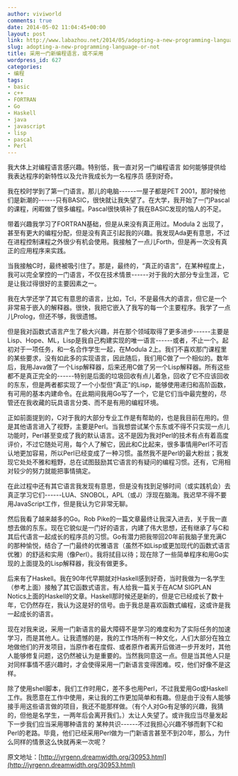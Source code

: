 ```yaml
---
author: viviworld
comments: true
date: 2014-05-02 11:04:45+00:00
layout: post
link: http://www.labazhou.net/2014/05/adopting-a-new-programming-language-or-not/
slug: adopting-a-new-programming-language-or-not
title: 采用一门新编程语言，或不采用
wordpress_id: 627
categories:
- 编程
tags:
- basic
- c++
- FORTRAN
- Go
- Haskell
- java
- javascript
- lisp
- pascal
- Perl
---
```


我大体上对编程语言感兴趣。特别低，我一直对另一门编程语言 如何能够提供给我表达程序的新特性以及允许我成长为一名程序员 感到好奇。

我在校时学到了第一门语言。那儿的电脑------一屋子都是PET 2001，那时候他们是新潮的------只有BASIC，很快就让我失望了。在大学，我开始了一门Pascal的课程，闲暇做了很多编程。Pascal很快填补了我在BASIC发现的恼人的不足。

带着兴趣我学习了FORTRAN基础，但是从来没有真正用过。Modula 2 出现了，甚至有更大的编程分配，但是没有真正引起我的兴趣。我发现Ada更有意思，不过在进程控制课程之外很少有机会使用。我接触了一点儿Forth，但是再一次没有真正的应用程序来实践。

当我接触C时，最终被吸引住了。那是，最终的，“真正的语言”，在某种程度上，我可以完全掌控的一门语言，不仅在技术情景------对于我的大部分专业生涯，它是让我过得很好的主要因素之一。

我在大学还学了其它有意思的语言，比如，Tcl，不是最伟大的语言，但它是一个非常易于嵌入的解释器。很快，我把它嵌入了我写的每一个主要程序。我学了一点儿Prolog，但还不够，我很遗憾。

但是我对函数式语言产生了极大兴趣，并在那个领域取得了更多进步------主要是Lisp、Hope、ML，Lisp是我自己构建实现的唯一语言------或者，不止一个。起初对于一项任务，和一名合作学生一起，在Modula 2上。我们不喜欢那门课程里的某些要求，没有如此多的实现语言，因此随后，我们用C做了一个相似的。数年后，我用Java做了一个Lisp解释器，后来还用C做了另一个Lisp解释器。所有这些都不是真正完全的------特别是后面的垃圾回收有点儿着急，回收了它不应该回收的东东，但是两者都实现了一个小型但“真正”的Lisp，能够使用递归和高阶函数，有可用的基本内建命令。在此期间我用Go写了一个，它是它们当中最完整的，尽管还在我收藏的玩具语言分类、而不是有用的编程环境。

正如前面提到的，C对于我的大部分专业工作是有帮助的，也是我目前在用的。但是其他语言进入了视野，主要是Perl。当我想尝试某个东东或不得不只实现一点儿功能时，Perl甚至变成了我的默认语言。这不是因为我对Perl的技术有点有着高度评价，不过它随处可用，每个人了解它，因此和C比起来，很多事情用Perl不可否认地更加容易，所以Perl已经变成了一种习惯。虽然我不是Perl的最大粉丝；我发现它处处不雅和粗野，总在试图鼓励其它语言的有疑问的编程习惯。还有，它用相对较少的努力就能把事情搞定。

在此过程中还有其它语言我发现有意思，但是没有找到足够时间（或实践机会）去真正学习它们------LUA、SNOBOL，APL（或J）浮现在脑海。我迟早不得不要用JavaScript工作，但是我认为它非常无聊。

然后我看了越来越多的Go。Rob Pike的一篇文章最终让我深入进去，关于我一直想去做的东东。现在它貌似是一门好的语言，内建了伟大思想，还有继承了与C和其后代语言一起成长的程序员的习惯。Go有潜力把我带回20年前我脑子里充满C的那种愉悦，结合了一门最终的优雅语言（虽然不如Lisp或更加现代的函数式语言优雅）的舒适和实用（像Perl）。我将拭目以待；现在除了一些简单程序和用Go实现的上面提及的Lisp解释器，我没有做更多。

后来有了Haskell。我在90年代早期就对Haskell感到好奇，当时我做为一名学生（参考上面）接触了其它函数式语言。有人给我一篇关于在ACM SIGPLAN Notics上面的Haskell的文章。Haskell那时候还是新的，但是它已经成长了数十年，它仍然存在，我认为这是好的信号。由于我总是喜欢函数式编程，这或许是我一起成长的语言。

现在对我来说，采用一门新语言的最大障碍不是学习的难度和为了实际任务的加速学习，而是其他人。让我遗憾的是，我的工作场所有一种文化，人们大部分在独立地做他们的开发项目，当原作者在度假、或者原作者离开后做进一步开发时，其他人能够修复问题，这仍然被认为是重要的。当然我同意这一点。但是当其他人只是对同样事情不感兴趣时，才会使得采用一门新语言变得困难。哎，他们好像不是这样。

除了使用shell脚本，我们工作时用C，差不多也用Perl，不过我爱用Go或Haskell工作。我愿意在工作中使用，来让我的工作更加简单和有趣。但是由于没有人能够接手用这些语言做的项目，我还不能那样做。（有个人对Go有足够的兴趣，我猜的，但他是名学生，一两年后会离开我们。）太让人失望了。或许我应当尽量发起 下一步我们应当采用哪种语言的 某种共识------不过我担心兴趣不够而剩下C和Perl的老路。毕竟，他们已经采用Perl做为一门新语言甚至不到20年，那么，为什么同样的情景这么快就再来一次呢？

原文地址：[http://jyrgenn.dreamwidth.org/30953.html](http://jyrgenn.dreamwidth.org/30953.html)
